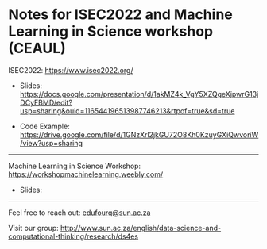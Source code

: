 # Notes for ISEC2022 and Machine Learning in Science workshop (CEAUL) 

ISEC2022: https://www.isec2022.org/

* Slides: https://docs.google.com/presentation/d/1akMZ4k_VgY5XZQgeXjpwrG13jDCyFBMD/edit?usp=sharing&ouid=116544196513987746213&rtpof=true&sd=true

* Code Example: https://drive.google.com/file/d/1GNzXrl2jkGU72O8Kh0KzuyGXiQwvoriW/view?usp=sharing

<hr>

Machine Learning in Science Workshop: https://workshopmachinelearning.weebly.com/

* Slides:

<hr>

Feel free to reach out: edufourq@sun.ac.za

Visit our group: http://www.sun.ac.za/english/data-science-and-computational-thinking/research/ds4es

